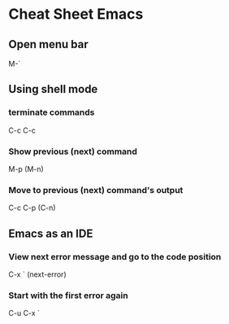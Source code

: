 # Cheat Sheet Emacs

## Open menu bar
M-`
## Using shell mode
### terminate commands
C-c C-c
### Show previous (next) command
M-p (M-n)
### Move to previous (next) command's output
C-c C-p (C-n)

## Emacs as an IDE
### View next error message and go to the code position
C-x ` (next-error)
### Start with the first error again
C-u C-x `